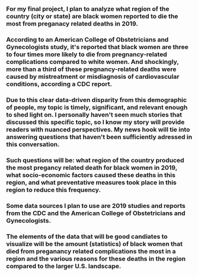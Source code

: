 ### For my final project, I plan to analyze what region of the country (city or state) are black women reported to die the most from preganacy related deaths in 2019. 

### According to an American College of Obstetricians and Gynecologists study, it's reported that black women are three to four times more likely to die from pregnancy-related complications compared to white women. And shockingly, more than a third of these pregnancy-related deaths were caused by mistreatment or misdiagnosis of cardiovascular conditions, according a CDC report.

### Due to this clear data-driven disparity from this demographic of people, my topic is timely, significant, and relevant enough to shed light on. I personally haven't seen much stories that discussed this specific topic, so I know my story will provide readers with nuanced perspectives. My news hook will tie into answering questions that haven't been sufficiently adressed in this conversation.

### Such questions will be: what region of the country produced the most pregancy related death for black women in 2019, what socio-economic factors caused these deaths in this region, and what preventative measures took place in this region to reduce this frequency. 

### Some data sources I plan to use are 2019 studies and reports from the CDC and the American College of Obstetricians and Gynecologists.

### The elements of the data that will be good candiates to visualize will be the amount (statistics) of black women that died from preganancy related complications the most in a region and the various reasons for these deaths in the region compared to the larger U.S. landscape.
